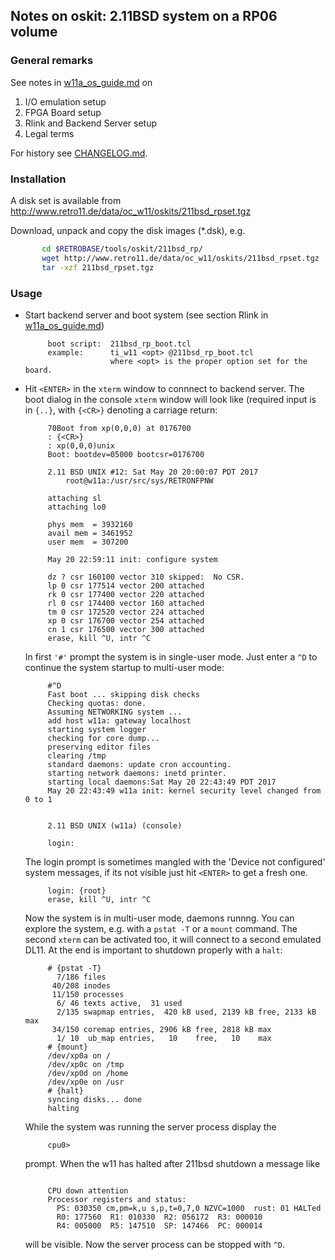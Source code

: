 ## Notes on oskit: 2.11BSD system on a RP06 volume

### General remarks
See notes in [w11a_os_guide.md](../../../doc/w11a_os_guide.md) on
  1. I/O emulation setup
  2. FPGA Board setup
  3. Rlink and Backend Server setup
  4. Legal terms
  
For history see [CHANGELOG.md](CHANGELOG.md).

### Installation
A disk set is available from
http://www.retro11.de/data/oc_w11/oskits/211bsd_rpset.tgz

Download, unpack and copy the disk images (*.dsk), e.g.
```bash
       cd $RETROBASE/tools/oskit/211bsd_rp/
       wget http://www.retro11.de/data/oc_w11/oskits/211bsd_rpset.tgz
       tar -xzf 211bsd_rpset.tgz
```

### Usage

- Start backend server and boot system
  (see section Rlink in [w11a_os_guide.md](../../../doc/w11a_os_guide.md))
  ```
       boot script:  211bsd_rp_boot.tcl
       example:      ti_w11 <opt> @211bsd_rp_boot.tcl
                     where <opt> is the proper option set for the board.
  ```

- Hit `<ENTER>` in the `xterm` window to connnect to backend server.
  The boot dialog in the console `xterm` window will look like
  (required input is in `{..}`, with `{<CR>}` denoting a carriage return:
  ```
       70Boot from xp(0,0,0) at 0176700
       : {<CR>}
       : xp(0,0,0)unix
       Boot: bootdev=05000 bootcsr=0176700

       2.11 BSD UNIX #12: Sat May 20 20:00:07 PDT 2017
           root@w11a:/usr/src/sys/RETRONFPNW

       attaching sl
       attaching lo0

       phys mem  = 3932160
       avail mem = 3461952
       user mem  = 307200

       May 20 22:59:11 init: configure system
       
       dz ? csr 160100 vector 310 skipped:  No CSR.
       lp 0 csr 177514 vector 200 attached
       rk 0 csr 177400 vector 220 attached
       rl 0 csr 174400 vector 160 attached
       tm 0 csr 172520 vector 224 attached
       xp 0 csr 176700 vector 254 attached
       cn 1 csr 176500 vector 300 attached
       erase, kill ^U, intr ^C
  ```

  In first `'#'` prompt the system is in single-user mode. Just enter a `^D` 
  to continue the system startup to multi-user mode:
  ```
       #^D
       Fast boot ... skipping disk checks
       Checking quotas: done.
       Assuming NETWORKING system ...
       add host w11a: gateway localhost
       starting system logger
       checking for core dump... 
       preserving editor files
       clearing /tmp
       standard daemons: update cron accounting.
       starting network daemons: inetd printer.
       starting local daemons:Sat May 20 22:43:49 PDT 2017
       May 20 22:43:49 w11a init: kernel security level changed from 0 to 1
       
       
       2.11 BSD UNIX (w11a) (console)
       
       login:
  ```

  The login prompt is sometimes mangled with the 'Device not configured'
  system messages, if its not visible just hit `<ENTER>` to get a fresh one.
  ```
       login: {root}
       erase, kill ^U, intr ^C
  ```

  Now the system is in multi-user mode, daemons runnng. You can explore
  the system, e.g. with a `pstat -T` or a `mount` command. The second
  `xterm` can be activated too, it will connect to a second emulated DL11.
  At the end is important to shutdown properly with a `halt`:
  ```
       # {pstat -T}
         7/186 files
        40/208 inodes
        11/150 processes
         6/ 46 texts active,  31 used
         2/135 swapmap entries,  420 kB used, 2139 kB free, 2133 kB max
        34/150 coremap entries, 2906 kB free, 2818 kB max
         1/ 10  ub_map entries,   10    free,   10    max
       # {mount}
       /dev/xp0a on /
       /dev/xp0c on /tmp
       /dev/xp0d on /home
       /dev/xp0e on /usr
       # {halt}
       syncing disks... done
       halting
  ```

  While the system was running the server process display the
  ```
       cpu0> 
  ```

  prompt. When the w11 has halted after 211bsd shutdown a message like
  ```

       CPU down attention
       Processor registers and status:
         PS: 030350 cm,pm=k,u s,p,t=0,7,0 NZVC=1000  rust: 01 HALTed
         R0: 177560  R1: 010330  R2: 056172  R3: 000010
         R4: 005000  R5: 147510  SP: 147466  PC: 000014
   ```

   will be visible. Now the server process can be stopped with `^D`.

